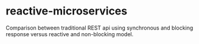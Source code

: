 # reactive-microservices

Comparison between traditional REST api using synchronous and blocking response versus reactive and non-blocking model.